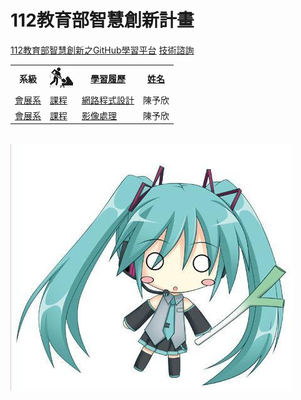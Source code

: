 # 112教育部智慧創新計畫
<a href="http://140.126.146.12:9090/GitHub2023/">112教育部智慧創新之GitHub學習平台</a>&nbsp;<a href="https://chat.openai.com/auth/login">技術諮詢</a>
<table>
<tr>
<th>系級</th>
<th><img src="working.jpeg"></th>
<th><a href="">學習履歷</a></th>
<th><a href="https://chat.openai.com/">姓名</a></th>
</tr>
<tr>
<td><a href="https://lm.chu.edu.tw/index.php?Lang=zh-tw">會展系</a></td>
<td><a href="https://lm.chu.edu.tw/p/412-1040-117.php?Lang=zh-tw">課程</a></td>
<td><a href="https://github.com/yuxin103/NetworkProgramming">網路程式設計</a></td>
<td>陳予欣</td>
</tr>
<tr>
<td><a href="https://mice.chu.edu.tw/index.php?Lang=zh-tw">會展系</a></td>
<td><a href="https://mice.chu.edu.tw/p/412-1041-112.php?Lang=zh-tw">課程</a></td>
<td><a href="https://github.com/yuxin103/Image-Processing">影像處理</a></td>
<td>陳予欣</td>
</tr>
  </table><br>
<img src="1.jpg"></img>

